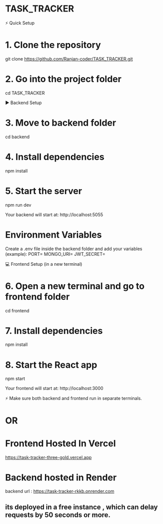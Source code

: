 # TASK_TRACKER

⚡ Quick Setup

# 1. Clone the repository
git clone https://github.com/Ranjan-coder/TASK_TRACKER.git

# 2. Go into the project folder
cd TASK_TRACKER


▶️ Backend Setup

# 3. Move to backend folder
cd backend

# 4. Install dependencies
npm install

# 5. Start the server
npm run dev

Your backend will start at: http://localhost:5055

# Environment Variables
Create a .env file inside the backend folder and add your variables (example):
PORT=
MONGO_URI=
JWT_SECRET=


💻 Frontend Setup (in a new terminal)

# 6. Open a new terminal and go to frontend folder
cd frontend

# 7. Install dependencies
npm install

# 8. Start the React app
npm start

Your frontend will start at: http://localhost:3000

⚡ Make sure both backend and frontend run in separate terminals.


 
 # OR 

# Frontend Hosted In Vercel 
https://task-tracker-three-gold.vercel.app


# Backend hosted in Render
backend url : https://task-tracker-rkkb.onrender.com
## its deployed in a free instance , which can delay requests by 50 seconds or more.


